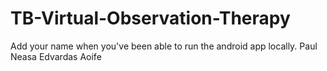 # TB-Virtual-Observation-Therapy
Add your name when you've been able to run the android app locally.
Paul
Neasa
Edvardas
Aoife
